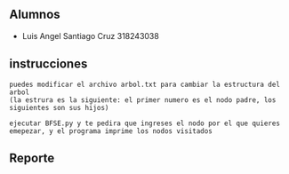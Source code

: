 ## Alumnos
- Luis Angel Santiago Cruz 318243038

## instrucciones 
    puedes modificar el archivo arbol.txt para cambiar la estructura del arbol
    (la estrura es la siguiente: el primer numero es el nodo padre, los siguientes son sus hijos)

    ejecutar BFSE.py y te pedira que ingreses el nodo por el que quieres emepezar, y el programa imprime los nodos visitados 
    
## Reporte 
